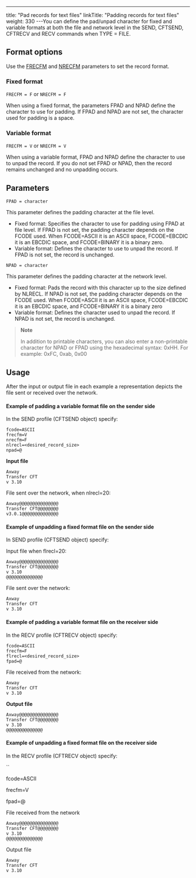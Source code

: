 ---
title: "Pad records for text files"
linkTitle: "Padding records for text files"
weight: 330
---You can define the pad/unpad character for fixed and variable formats at both the file and network level in the SEND, CFTSEND, CFTRECV and RECV commands when TYPE = FILE.

<span id="Format"></span>

## Format options

Use the [FRECFM](../../../c_intro_userinterfaces/command_summary/parameter_intro/frecfm) and [NRECFM](../../../c_intro_userinterfaces/command_summary/parameter_intro/nrecfm) parameters to set the record format.

### Fixed format

`FRECFM = F` or `NRECFM = F`

When using a fixed format, the parameters FPAD and NPAD define the character to use for padding. If FPAD and NPAD are not set, the character used for padding is a space.

### Variable format

`FRECFM = V` or `NRECFM = V`

When using a variable format, FPAD and NPAD define the character to use to unpad the record. If you do not set FPAD or NPAD, then the record remains unchanged and no unpadding occurs.

<span id="Paramete"></span>

## Parameters

`FPAD = character`

This parameter defines the padding character at the file level.

* Fixed format: Specifies the character to use for padding using FPAD at file level. If FPAD is not set, the padding character depends on the FCODE used. When FCODE=ASCII it is an ASCII space, FCODE=EBCDIC it is an EBCDIC space, and FCODE=BINARY it is a binary zero.
* Variable format: Defines the character to use to unpad the record. If FPAD is not set, the record is unchanged.

`NPAD = character`

This parameter defines the padding character at the network level.

* Fixed format: Pads the record with this character up to the size defined by NLRECL. If NPAD is not set, the padding character depends on the FCODE used. When FCODE=ASCII it is an ASCII space, FCODE=EBCDIC it is an EBCDIC space, and FCODE=BINARY it is a binary zero
* Variable format: Defines the character used to unpad the record. If NPAD is not set, the record is unchanged.

> **Note**
>
> In addition to printable characters, you can also enter a non-printable character for NPAD or FPAD using the hexadecimal syntax: 0xHH. For example: 0xFC, 0xab, 0x00

## Usage

After the input or output file in each example a representation depicts the file sent or received over the network.

#### Example of padding a variable format file on the sender side

In the SEND profile (CFTSEND object) specify:

```
fcode=ASCII
frecfm=V
nrecfm=F
nlrecl=<desired_record_size>
npad=@
```

**Input file**

```
Axway
Transfer CFT
v 3.10
```

File sent over the network, when nlrecl=20:

```
Axway@@@@@@@@@@@@@@@
Transfer CFT@@@@@@@@
v3.0.1@@@@@@@@@@@@@@
```

#### Example of unpadding a fixed format file on the sender side

In SEND profile (CFTSEND object) specify:

Input file when flrecl=20:

```
Axway@@@@@@@@@@@@@@@
Transfer CFT@@@@@@@@
v 3.10
@@@@@@@@@@@@@@
```

File sent over the network:

```
Axway
Transfer CFT
v 3.10
```

#### Example of padding a variable format file on the receiver side

In the RECV profile (CFTRECV object) specify:

```
fcode=ASCII
frecfm=F
flrecl=<desired_record_size>
fpad=@
```

File received from the network:

```
Axway
Transfer CFT
v 3.10
```

**Output file**

```
Axway@@@@@@@@@@@@@@@
Transfer CFT@@@@@@@@
v 3.10
@@@@@@@@@@@@@@
```

#### Example of unpadding a fixed format file on the receiver side

In the RECV profile (CFTRECV object) specify:

``

fcode=ASCII

frecfm=V

fpad=@

File received from the network

```
Axway@@@@@@@@@@@@@@@
Transfer CFT@@@@@@@@
v 3.10
@@@@@@@@@@@@@@
```

Output file

```
Axway
Transfer CFT
v 3.10
```
